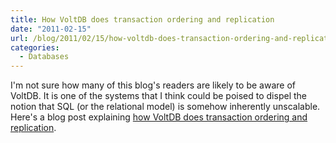 ```yaml
---
title: How VoltDB does transaction ordering and replication
date: "2011-02-15"
url: /blog/2011/02/15/how-voltdb-does-transaction-ordering-and-replication/
categories:
  - Databases
---
```

I'm not sure how many of this blog's readers are likely to be aware of VoltDB. It is one of the systems that I think could be poised to dispel the notion that SQL (or the relational model) is somehow inherently unscalable. Here's a blog post explaining [how VoltDB does transaction ordering and replication](http://voltdb.com/blog/transaction-ordering-and-replication).



